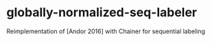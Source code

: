# globally-normalized-seq-labeler

Reimplementation of [Andor 2016] with Chainer for sequential labeling
